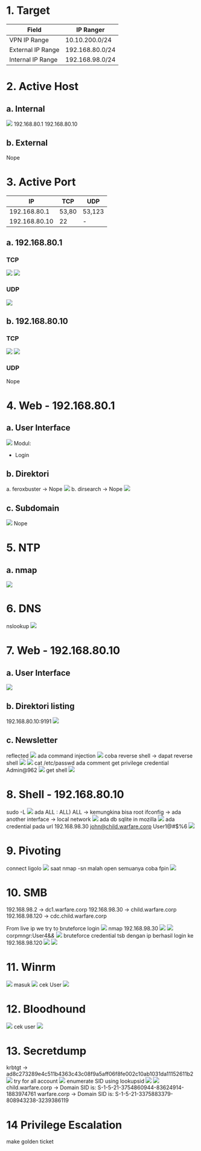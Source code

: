 # 1. Target

| Field             | IP Ranger       |
| ----------------- | --------------- |
| VPN IP Range      | 10.10.200.0/24  |
| External IP Range | 192.168.80.0/24 |
| Internal IP Range | 192.168.98.0/24 |
# 2. Active Host
## a. Internal
![](../HTB%20(Easy)%20-%20Dog/Pasted%20image%2020250311114755.png)
192.168.80.1
192.168.80.10
## b. External
Nope
# 3. Active Port

| IP            | TCP   | UDP    |
| ------------- | ----- | ------ |
| 192.168.80.1  | 53,80 | 53,123 |
| 192.168.80.10 | 22    | -      |
## a. 192.168.80.1
### TCP
![](../HTB%20(Easy)%20-%20Dog/Pasted%20image%2020250311124703.png)
![](../HTB%20(Easy)%20-%20Dog/Pasted%20image%2020250311132434.png)
### UDP
![](../HTB%20(Easy)%20-%20Dog/Pasted%20image%2020250312092749.png)
## b. 192.168.80.10
### TCP
![](Pasted%20image%2020250312131313.png)
![](Pasted%20image%2020250312132013.png)
### UDP
Nope
# 4. Web - 192.168.80.1
## a. User Interface
![](../HTB%20(Easy)%20-%20Dog/Pasted%20image%2020250311134804.png)
Modul:
- Login
## b. Direktori
a. feroxbuster -> Nope
![](../HTB%20(Easy)%20-%20Dog/Pasted%20image%2020250311142835.png)
b. dirsearch -> Nope
![](../HTB%20(Easy)%20-%20Dog/Pasted%20image%2020250311142929.png)
## c. Subdomain
![](../HTB%20(Easy)%20-%20Dog/Pasted%20image%2020250311150625.png)
Nope
# 5. NTP
   ## a. nmap
![](../HTB%20(Easy)%20-%20Dog/Pasted%20image%2020250312102843.png)
# 6. DNS
nslookup
![](../HTB%20(Easy)%20-%20Dog/Pasted%20image%2020250312113013.png)
# 7. Web - 192.168.80.10
## a. User Interface
![](Pasted%20image%2020250312132403.png)
## b. Direktori listing
192.168.80.10:9191
![](Pasted%20image%2020250312133008.png)
## c. Newsletter
reflected
![](Pasted%20image%2020250312133911.png)
ada command injection
![](Pasted%20image%2020250312134234.png)
coba reverse shell -> dapat reverse shell
![](Pasted%20image%2020250312135103.png)
![](Pasted%20image%2020250312135125.png)
cat /etc/passwd ada comment
get privilege credential Admin@962
![](Pasted%20image%2020250312140157.png)
get shell
![](Pasted%20image%2020250312140342.png)
# 8. Shell - 192.168.80.10
sudo -L
![](Pasted%20image%2020250312141035.png)
ada ALL : ALL) ALL -> kemungkina bisa root
ifconfig -> ada another interface -> local network
![](Pasted%20image%2020250312141501.png)
ada db sqlite in mozilla
![](Pasted%20image%2020250314134625.png)
ada credential pada url 192.168.98.30
john@child.warfare.corp
User1@#$%6
![](Pasted%20image%2020250314134858.png)
# 9. Pivoting
connect ligolo
![](Pasted%20image%2020250313093101.png)
saat nmap -sn malah open semuanya
coba fpin
![](Pasted%20image%2020250317125747.png)
# 10. SMB
192.168.98.2 -> dc1.warfare.corp
192.168.98.30 -> child.warfare.corp
192.168.98.120 -> cdc.child.warfare.corp

From live ip we try to bruteforce login
![](Pasted%20image%2020250317134354.png)
nmap 192.168.98.30
![](Pasted%20image%2020250317135725.png)
![](Pasted%20image%2020250317145004.png)
corpmngr:User4&*&*
![](Pasted%20image%2020250317144929.png)
bruteforce credential tsb dengan ip
berhasil login ke 192.168.98.120
![](Pasted%20image%2020250317150210.png)
![](Pasted%20image%2020250318091137.png)
# 11. Winrm
![](Pasted%20image%2020250317141008.png)
masuk
![](Pasted%20image%2020250317141241.png)
cek User
![](Pasted%20image%2020250317142131.png)
# 12. Bloodhound
![](Pasted%20image%2020250318142248.png)
 cek user
 ![](Pasted%20image%2020250318145048.png)

# 13. Secretdump
krbtgt -> ad8c273289e4c511b4363c43c08f9a5aff06f8fe002c10ab1031da11152611b2
![](Pasted%20image%2020250319095713.png) try for all account
![](Pasted%20image%2020250319102115.png)
enumerate SID using lookupsid
![](Pasted%20image%2020250319105330.png)
![](Pasted%20image%2020250319105709.png)
child.warfare.corp -> Domain SID is: S-1-5-21-3754860944-83624914-1883974761
warfare.corp -> Domain SID is: S-1-5-21-3375883379-808943238-3239386119
# 14 Privilege Escalation
make golden ticket
```

```


